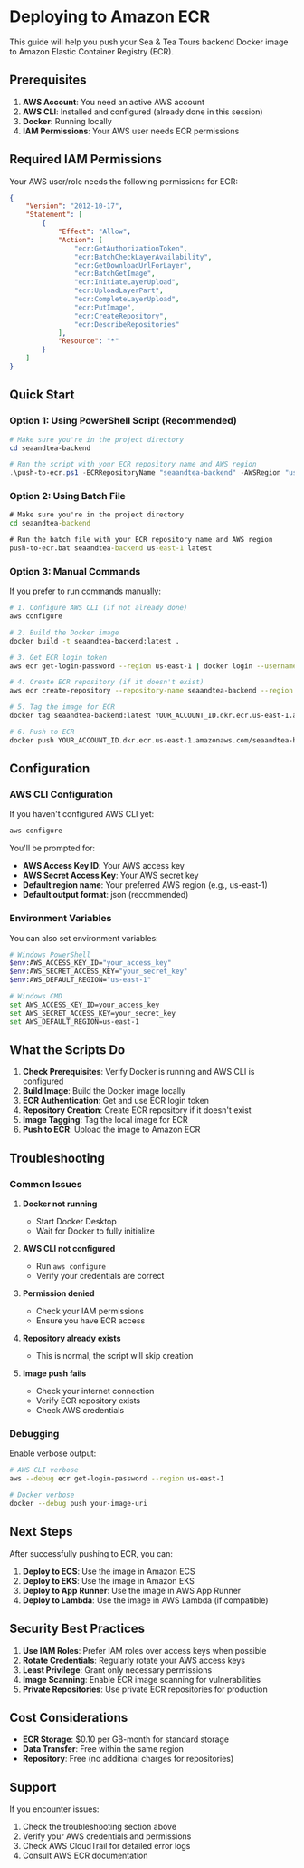 # Deploying to Amazon ECR

This guide will help you push your Sea & Tea Tours backend Docker image to Amazon Elastic Container Registry (ECR).

## Prerequisites

1. **AWS Account**: You need an active AWS account
2. **AWS CLI**: Installed and configured (already done in this session)
3. **Docker**: Running locally
4. **IAM Permissions**: Your AWS user needs ECR permissions

## Required IAM Permissions

Your AWS user/role needs the following permissions for ECR:

```json
{
    "Version": "2012-10-17",
    "Statement": [
        {
            "Effect": "Allow",
            "Action": [
                "ecr:GetAuthorizationToken",
                "ecr:BatchCheckLayerAvailability",
                "ecr:GetDownloadUrlForLayer",
                "ecr:BatchGetImage",
                "ecr:InitiateLayerUpload",
                "ecr:UploadLayerPart",
                "ecr:CompleteLayerUpload",
                "ecr:PutImage",
                "ecr:CreateRepository",
                "ecr:DescribeRepositories"
            ],
            "Resource": "*"
        }
    ]
}
```

## Quick Start

### Option 1: Using PowerShell Script (Recommended)

```powershell
# Make sure you're in the project directory
cd seaandtea-backend

# Run the script with your ECR repository name and AWS region
.\push-to-ecr.ps1 -ECRRepositoryName "seaandtea-backend" -AWSRegion "us-east-1" -ImageTag "latest"
```

### Option 2: Using Batch File

```cmd
# Make sure you're in the project directory
cd seaandtea-backend

# Run the batch file with your ECR repository name and AWS region
push-to-ecr.bat seaandtea-backend us-east-1 latest
```

### Option 3: Manual Commands

If you prefer to run commands manually:

```bash
# 1. Configure AWS CLI (if not already done)
aws configure

# 2. Build the Docker image
docker build -t seaandtea-backend:latest .

# 3. Get ECR login token
aws ecr get-login-password --region us-east-1 | docker login --username AWS --password-stdin YOUR_ACCOUNT_ID.dkr.ecr.us-east-1.amazonaws.com

# 4. Create ECR repository (if it doesn't exist)
aws ecr create-repository --repository-name seaandtea-backend --region us-east-1

# 5. Tag the image for ECR
docker tag seaandtea-backend:latest YOUR_ACCOUNT_ID.dkr.ecr.us-east-1.amazonaws.com/seaandtea-backend:latest

# 6. Push to ECR
docker push YOUR_ACCOUNT_ID.dkr.ecr.us-east-1.amazonaws.com/seaandtea-backend:latest
```

## Configuration

### AWS CLI Configuration

If you haven't configured AWS CLI yet:

```bash
aws configure
```

You'll be prompted for:
- **AWS Access Key ID**: Your AWS access key
- **AWS Secret Access Key**: Your AWS secret key
- **Default region name**: Your preferred AWS region (e.g., us-east-1)
- **Default output format**: json (recommended)

### Environment Variables

You can also set environment variables:

```bash
# Windows PowerShell
$env:AWS_ACCESS_KEY_ID="your_access_key"
$env:AWS_SECRET_ACCESS_KEY="your_secret_key"
$env:AWS_DEFAULT_REGION="us-east-1"

# Windows CMD
set AWS_ACCESS_KEY_ID=your_access_key
set AWS_SECRET_ACCESS_KEY=your_secret_key
set AWS_DEFAULT_REGION=us-east-1
```

## What the Scripts Do

1. **Check Prerequisites**: Verify Docker is running and AWS CLI is configured
2. **Build Image**: Build the Docker image locally
3. **ECR Authentication**: Get and use ECR login token
4. **Repository Creation**: Create ECR repository if it doesn't exist
5. **Image Tagging**: Tag the local image for ECR
6. **Push to ECR**: Upload the image to Amazon ECR

## Troubleshooting

### Common Issues

1. **Docker not running**
   - Start Docker Desktop
   - Wait for Docker to fully initialize

2. **AWS CLI not configured**
   - Run `aws configure`
   - Verify your credentials are correct

3. **Permission denied**
   - Check your IAM permissions
   - Ensure you have ECR access

4. **Repository already exists**
   - This is normal, the script will skip creation

5. **Image push fails**
   - Check your internet connection
   - Verify ECR repository exists
   - Check AWS credentials

### Debugging

Enable verbose output:

```bash
# AWS CLI verbose
aws --debug ecr get-login-password --region us-east-1

# Docker verbose
docker --debug push your-image-uri
```

## Next Steps

After successfully pushing to ECR, you can:

1. **Deploy to ECS**: Use the image in Amazon ECS
2. **Deploy to EKS**: Use the image in Amazon EKS
3. **Deploy to App Runner**: Use the image in AWS App Runner
4. **Deploy to Lambda**: Use the image in AWS Lambda (if compatible)

## Security Best Practices

1. **Use IAM Roles**: Prefer IAM roles over access keys when possible
2. **Rotate Credentials**: Regularly rotate your AWS access keys
3. **Least Privilege**: Grant only necessary permissions
4. **Image Scanning**: Enable ECR image scanning for vulnerabilities
5. **Private Repositories**: Use private ECR repositories for production

## Cost Considerations

- **ECR Storage**: $0.10 per GB-month for standard storage
- **Data Transfer**: Free within the same region
- **Repository**: Free (no additional charges for repositories)

## Support

If you encounter issues:

1. Check the troubleshooting section above
2. Verify your AWS credentials and permissions
3. Check AWS CloudTrail for detailed error logs
4. Consult AWS ECR documentation

